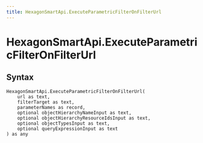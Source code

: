 ```yaml
---
title: HexagonSmartApi.ExecuteParametricFilterOnFilterUrl
---
```


# HexagonSmartApi.ExecuteParametricFilterOnFilterUrl



## Syntax

```powerquery
HexagonSmartApi.ExecuteParametricFilterOnFilterUrl(
    url as text,
    filterTarget as text,
    parameterNames as record,
    optional objectHierarchyNameInput as text,
    optional objectHierarchyResourceIdsInput as text,
    optional objectTypesInput as text,
    optional queryExpressionInput as text
) as any
```



